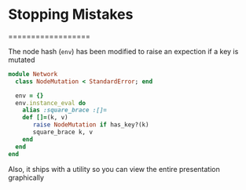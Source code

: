 # Stopping Mistakes
==================

The node hash (`env`) has been modified to raise an expection if a key is mutated
```ruby
module Network
  class NodeMutation < StandardError; end

  env = {}
  env.instance_eval do
    alias :square_brace :[]=
    def []=(k, v)
       raise NodeMutation if has_key?(k)
       square_brace k, v
    end
  end
end
```

Also, it ships with a utility so you can view the entire presentation graphically
